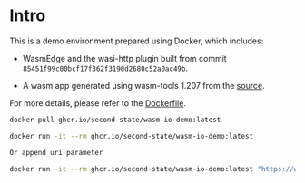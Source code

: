 # Intro

This is a demo environment prepared using Docker, which includes:

- WasmEdge and the wasi-http plugin built from commit `85451f99c00bcf17f362f3190d2680c52a0ac49b`.

- A wasm app generated using wasm-tools 1.207 from the [source](https://github.com/second-state/component-model-tests/tree/main/http).

For more details, please refer to the [Dockerfile](Dockerfile).

```bash
docker pull ghcr.io/second-state/wasm-io-demo:latest

docker run -it --rm ghcr.io/second-state/wasm-io-demo:latest

Or append uri parameter

docker run -it --rm ghcr.io/second-state/wasm-io-demo:latest "https://www.google.com"
```